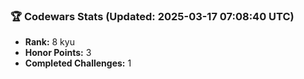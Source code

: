 ### 🏆 Codewars Stats (Updated: 2025-03-17 07:08:40 UTC)

- **Rank:** 8 kyu
- **Honor Points:** 3
- **Completed Challenges:** 1
